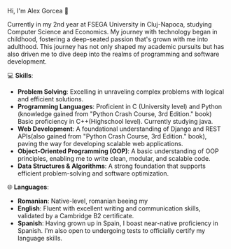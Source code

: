 Hi, I'm Alex Gorcea 👋

Currently in my 2nd year at FSEGA University in Cluj-Napoca, studying Computer Science and Economics.
My journey with technology began in childhood, fostering a deep-seated passion that's grown with me into adulthood.
This journey has not only shaped my academic pursuits but has also driven me to dive deep into the realms of programming and software development.


💻 **Skills**:
- **Problem Solving**: Excelling in unraveling complex problems with logical and efficient solutions.
- **Programming Languages**: Proficient in C (University level) and Python (knowledge gained from "Python Crash Course, 3rd Edition." book) Basic proficiency in C++(Highschool level). Currently studying java.
- **Web Development**: A foundational understanding of Django and REST APIs(also gained from "Python Crash Course, 3rd Edition." book), paving the way for developing scalable web applications.
- **Object-Oriented Programming (OOP)**: A basic understanding of OOP principles, enabling me to write clean, modular, and scalable code.
- **Data Structures & Algorithms**: A strong foundation that supports efficient problem-solving and software optimization.
  
🌐 **Languages**:
- **Romanian**: Native-level, romanian beeing my
- **English**: Fluent with excellent writing and communication skills, validated by a Cambridge B2 certificate.
- **Spanish**: Having grown up in Spain, I boast near-native proficiency in Spanish. I'm also open to undergoing tests to officially certify my language skills.


